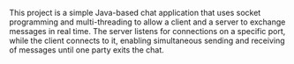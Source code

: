 This project is a simple Java-based chat application that uses socket programming and multi-threading to allow a client and a server to exchange messages in real time. The server listens for connections on a specific port, while the client connects to it, enabling simultaneous sending and receiving of messages until one party exits the chat.
